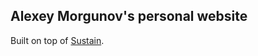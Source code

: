 ## Alexey Morgunov's personal website

Built on top of [Sustain](https://jekyller.github.io/sustain).
